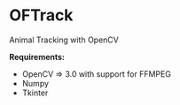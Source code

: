 # OFTrack
Animal Tracking with OpenCV

<b>Requirements:</b>
  - OpenCV => 3.0 with support for FFMPEG
  - Numpy
  - Tkinter